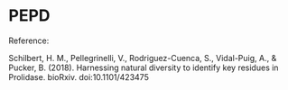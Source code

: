 # PEPD

Reference:

Schilbert, H. M., Pellegrinelli, V., Rodriguez-Cuenca, S., Vidal-Puig, A., & Pucker, B. (2018). Harnessing natural diversity to identify key residues in Prolidase. bioRxiv. doi:10.1101/423475 
 
